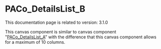 # PACo_DetailsList_B

This documentation page is related to version: 3.1.0

This canvas component is similar to canvas component "[PACo_DetailsList_A](https://github.com/formsandflows/PACo/blob/main/Canvas%20components/PACo_DetailsList_A.md)" with the difference that this canvas component allows for a maximum of 10 columns.

